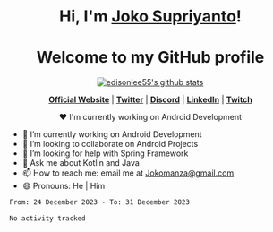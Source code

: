 <h1 align="center">Hi, I'm <a href="https://www.google.com">Joko Supriyanto</a>!</h1>
<h1 align="center">Welcome to my GitHub profile</h1>

<p align="center">
  <a href="https://github.com/jokomanza"><img src="https://github-readme-stats.vercel.app/api?username=jokomanza&hide_border=true&show_icons=true" alt="edisonlee55's github stats"></a>
</p>

<p align="center">
  <strong><a href="https://www.google.com">Official Website</a></strong> |
  <strong><a href="https://twitter.com/jokomanza">Twitter</a></strong> |
  <strong><a href="https://discord.gg/nYXzaUS">Discord</a></strong> |
  <strong><a href="https://www.linkedin.com/in/joko-supriyanto-37597915a">LinkedIn</a></strong> |
  <strong><a href="https://www.twitch.tv/jokomanza">Twitch</a></strong>
</p>

<p align="center">❤ I'm currently working on Android Development</p>

- 🔭 I’m currently working on Android Development
- 👯 I’m looking to collaborate on Android Projects
- 🤔 I’m looking for help with Spring Framework
- 💬 Ask me about Kotlin and Java
- 📫 How to reach me: email me at Jokomanza@gmail.com
- 😄 Pronouns: He | Him

<!--START_SECTION:waka-->

```txt
From: 24 December 2023 - To: 31 December 2023

No activity tracked
```

<!--END_SECTION:waka-->
